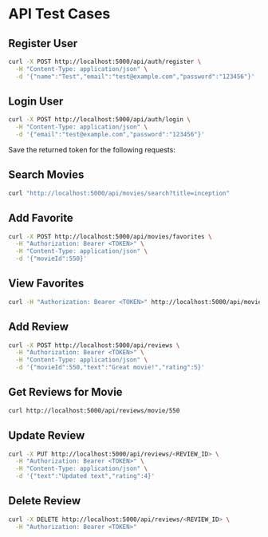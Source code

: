 # API Test Cases

## Register User
```bash
curl -X POST http://localhost:5000/api/auth/register \
  -H "Content-Type: application/json" \
  -d '{"name":"Test","email":"test@example.com","password":"123456"}'
```

## Login User
```bash
curl -X POST http://localhost:5000/api/auth/login \
  -H "Content-Type: application/json" \
  -d '{"email":"test@example.com","password":"123456"}'
```

Save the returned token for the following requests:

## Search Movies
```bash
curl "http://localhost:5000/api/movies/search?title=inception"
```

## Add Favorite
```bash
curl -X POST http://localhost:5000/api/movies/favorites \
  -H "Authorization: Bearer <TOKEN>" \
  -H "Content-Type: application/json" \
  -d '{"movieId":550}'
```

## View Favorites
```bash
curl -H "Authorization: Bearer <TOKEN>" http://localhost:5000/api/movies/favorites
```

## Add Review
```bash
curl -X POST http://localhost:5000/api/reviews \
  -H "Authorization: Bearer <TOKEN>" \
  -H "Content-Type: application/json" \
  -d '{"movieId":550,"text":"Great movie!","rating":5}'
```

## Get Reviews for Movie
```bash
curl http://localhost:5000/api/reviews/movie/550
```

## Update Review
```bash
curl -X PUT http://localhost:5000/api/reviews/<REVIEW_ID> \
  -H "Authorization: Bearer <TOKEN>" \
  -H "Content-Type: application/json" \
  -d '{"text":"Updated text","rating":4}'
```

## Delete Review
```bash
curl -X DELETE http://localhost:5000/api/reviews/<REVIEW_ID> \
  -H "Authorization: Bearer <TOKEN>"
```
